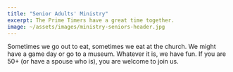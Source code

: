 ```yaml
---
title: "Senior Adults' Ministry"
excerpt: The Prime Timers have a great time together.
image: ~/assets/images/ministry-seniors-header.jpg
---
```


Sometimes we go out to eat, sometimes we eat at the church.  We might have a game day or go to a museum.  Whatever it is, we have fun.  If you are 50+ (or have a spouse who is), you are welcome to join us.
